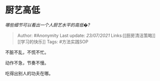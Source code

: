 # 厨艺高低
*哪些细节可以看出一个人厨艺水平的高低�?*

> Author: #Anonymity
> Last update: *23/07/2021*
> Links:[[厨房清洁策略]] [[学习的快乐]]
> Tags: #方法实践SOP

不脏不乱，不慌不忙。

动作不急，节奏不慢。

吃得出别人的功夫在哪。
